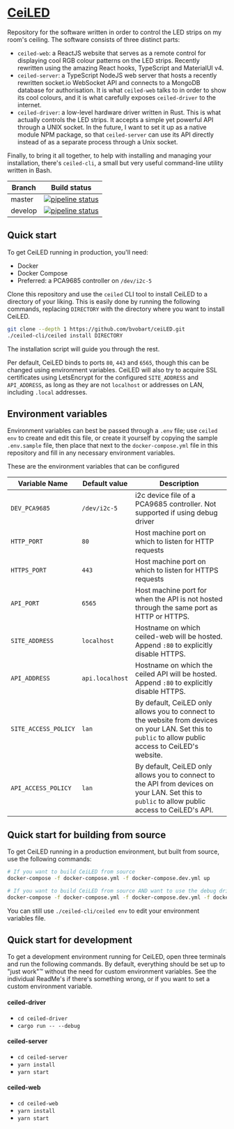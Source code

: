 # [CeiLED](https://bart.vanoort.is)

Repository for the software written in order to control the LED strips on my room's ceiling. The software consists of three distinct parts:

- `ceiled-web`: a ReactJS website that serves as a remote control for displaying cool RGB colour patterns on the LED strips. Recently rewritten using the amazing React hooks, TypeScript and MaterialUI v4.
- `ceiled-server`: a TypeScript NodeJS web server that hosts a recently rewritten socket.io WebSocket API and connects to a MongoDB database for authorisation. It is what `ceiled-web` talks to in order to show its cool colours, and it is what carefully exposes `ceiled-driver` to the internet.
- `ceiled-driver`: a low-level hardware driver written in Rust. This is what actually controls the LED strips. It accepts a simple yet powerful API through a UNIX socket. In the future, I want to set it up as a native module NPM package, so that `ceiled-server` can use its API directly instead of as a separate process through a Unix socket.

Finally, to bring it all together, to help with installing and managing your installation, there's `ceiled-cli`, a small but very useful command-line utility written in Bash. 

Branch  | Build status
--------|--------
master  | [![pipeline status](https://gitlab.com/bvobart/ceiled/badges/master/pipeline.svg)](https://gitlab.com/bvobart/ceiled/-/commits/master)
develop | [![pipeline status](https://gitlab.com/bvobart/ceiled/badges/develop/pipeline.svg)](https://gitlab.com/bvobart/ceiled/-/commits/develop)


## Quick start

To get CeiLED running in production, you'll need:

- Docker
- Docker Compose
- Preferred: a PCA9685 controller on `/dev/i2c-5`

Clone this repository and use the `ceiled` CLI tool to install CeiLED to a directory of your liking. This is easily done by running the following commands, replacing `DIRECTORY` with the directory where you want to install CeiLED.
```sh
git clone --depth 1 https://github.com/bvobart/ceiLED.git
./ceiled-cli/ceiled install DIRECTORY
```

The installation script will guide you through the rest.

Per default, CeiLED binds to ports `80`, `443` and `6565`, though this can be changed using environment variables. 
CeiLED will also try to acquire SSL certificates using LetsEncrypt for the configured `SITE_ADDRESS` and `API_ADDRESS`,
as long as they are not `localhost` or addresses on LAN, including `.local` addresses.


## Environment variables

Environment variables can best be passed through a `.env` file; use `ceiled env` to create and edit this file, or create it yourself by copying the sample `.env.sample` file, then place that next to the `docker-compose.yml` file in this repository and fill in any necessary environment variables.

These are the environment variables that can be configured

Variable Name   | Default value     | Description
----------------|-------------------|----------------
`DEV_PCA9685`   | `/dev/i2c-5`      | i2c device file of a PCA9685 controller. Not supported if using debug driver
`HTTP_PORT`     | `80`              | Host machine port on which to listen for HTTP requests
`HTTPS_PORT`    | `443`             | Host machine port on which to listen for HTTPS requests
`API_PORT`      | `6565`            | Host machine port for when the API is not hosted through the same port as HTTP or HTTPS.
`SITE_ADDRESS`  | `localhost`       | Hostname on which ceiled-web will be hosted. Append `:80` to explicitly disable HTTPS.
`API_ADDRESS`   | `api.localhost`   | Hostname on which the ceiled API will be hosted. Append `:80` to explicitly disable HTTPS.
`SITE_ACCESS_POLICY` | `lan`        | By default, CeiLED only allows you to connect to the website from devices on your LAN. Set this to `public` to allow public access to CeiLED's website.
`API_ACCESS_POLICY` | `lan`         | By default, CeiLED only allows you to connect to the API from devices on your LAN. Set this to `public` to allow public access to CeiLED's API.


## Quick start for building from source

To get CeiLED running in a production environment, but built from source, use the following commands:
```sh
# If you want to build CeiLED from source
docker-compose -f docker-compose.yml -f docker-compose.dev.yml up

# If you want to build CeiLED from source AND want to use the debug driver:
docker-compose -f docker-compose.yml -f docker-compose.dev.yml -f docker-compose.debug.yml up
```

You can still use `./ceiled-cli/ceiled env` to edit your environment variables file. 


## Quick start for development

To get a development environment running for CeiLED, open three terminals and run the following commands. By default, everything should be set up to "just work"&trade; without the need for custom environment variables. See the individual ReadMe's if there's something wrong, or if you want to set a custom environment variable.

#### ceiled-driver
- `cd ceiled-driver`
- `cargo run -- --debug`

#### ceiled-server
- `cd ceiled-server`
- `yarn install`
- `yarn start`

#### ceiled-web
- `cd ceiled-web`
- `yarn install`
- `yarn start`
